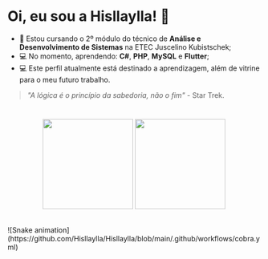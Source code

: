 # Oi, eu sou a Hisllaylla!  🤙
* 📌 Estou cursando o 2º módulo do técnico de **Análise e Desenvolvimento de Sistemas** na ETEC Juscelino Kubistschek;
* 💻 No momento, aprendendo: **C#**, **PHP**, **MySQL** e **Flutter**;
* 💻 Este perfil atualmente está destinado a aprendizagem, além de vitrine para o meu futuro trabalho.
>_"A lógica é o princípio da sabedoria, não o fim"_ - Star Trek.
#
<div>
  <p align="center">
    <img height="180em" src="https://github-readme-stats.vercel.app/api?username=Hisllaylla&show_icons=true&theme=jolly&include_all_commits=true&count_private=true"/>
    <img height="180em" src="https://github-readme-stats.vercel.app/api/top-langs/?username=Hisllaylla&layout=compact&langs_count=16&theme=jolly"/>
  </p>
</div>  

  ##
 
<div> 
  ![Snake animation](https://github.com/Hisllaylla/Hisllaylla/blob/main/.github/workflows/cobra.yml)
 
</div>
